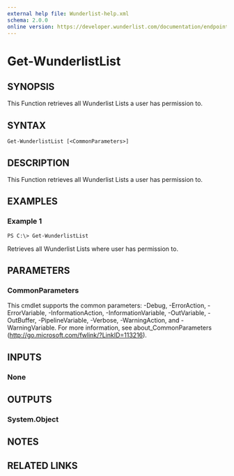 ```yaml
---
external help file: Wunderlist-help.xml
schema: 2.0.0
online version: https://developer.wunderlist.com/documentation/endpoints/list
---
```


# Get-WunderlistList
## SYNOPSIS
This Function retrieves all Wunderlist Lists a user has permission to.
## SYNTAX

```
Get-WunderlistList [<CommonParameters>]
```

## DESCRIPTION
This Function retrieves all Wunderlist Lists a user has permission to.
## EXAMPLES

### Example 1
```
PS C:\> Get-WunderlistList
```

Retrieves all Wunderlist Lists where user has permission to.
## PARAMETERS

### CommonParameters
This cmdlet supports the common parameters: -Debug, -ErrorAction, -ErrorVariable, -InformationAction, -InformationVariable, -OutVariable, -OutBuffer, -PipelineVariable, -Verbose, -WarningAction, and -WarningVariable. For more information, see about_CommonParameters (http://go.microsoft.com/fwlink/?LinkID=113216).
## INPUTS

### None

## OUTPUTS

### System.Object

## NOTES

## RELATED LINKS

